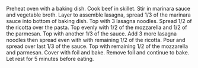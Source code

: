 Preheat oven with a baking dish.
Cook beef in skillet.
Stir in marinara sauce and vegetable broth.
Layer to assemble lasagna, spread 1/3 of the marinara sauce into bottom of baking dish. Top with 3 lasagna noodles. Spread 1/2 of the ricotta over the pasta. Top evenly with 1/2 of the mozzarella and 1/2 of the parmesan. Top with another 1/3 of the sauce. Add 3 more lasagna noodles then spread even with with remaining 1/2 of the ricotta. Pour and spread over last 1/3 of the sauce. Top with remaining 1/2 of the mozzarella and parmesan.
Cover with foil and bake.
Remove foil and continue to bake.
Let rest for 5 minutes before eating.
